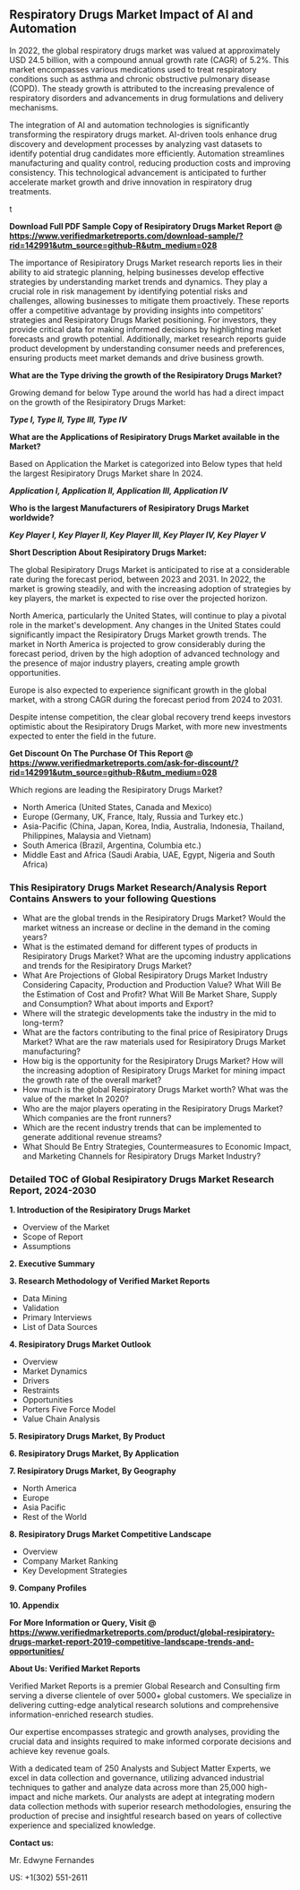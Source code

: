 <h2>Respiratory Drugs Market Impact of AI and Automation</h2><p>In 2022, the global respiratory drugs market was valued at approximately USD 24.5 billion, with a compound annual growth rate (CAGR) of 5.2%. This market encompasses various medications used to treat respiratory conditions such as asthma and chronic obstructive pulmonary disease (COPD). The steady growth is attributed to the increasing prevalence of respiratory disorders and advancements in drug formulations and delivery mechanisms.</p><p>The integration of AI and automation technologies is significantly transforming the respiratory drugs market. AI-driven tools enhance drug discovery and development processes by analyzing vast datasets to identify potential drug candidates more efficiently. Automation streamlines manufacturing and quality control, reducing production costs and improving consistency. This technological advancement is anticipated to further accelerate market growth and drive innovation in respiratory drug treatments.</p>t</p><p id="" class=""><strong>Download Full PDF Sample Copy of Resipiratory Drugs Market Report @ <a href="https://www.verifiedmarketreports.com/download-sample/?rid=142991&utm_source=github-R&utm_medium=028" target="_blank">https://www.verifiedmarketreports.com/download-sample/?rid=142991&utm_source=github-R&utm_medium=028</a></strong></p><p>The importance of&nbsp;Resipiratory Drugs Market research reports lies in their ability to aid strategic planning, helping businesses develop effective strategies by understanding market trends and dynamics. They play a crucial role in risk management by identifying potential risks and challenges, allowing businesses to mitigate them proactively. These reports offer a competitive advantage by providing insights into competitors' strategies and Resipiratory Drugs Market positioning. For investors, they provide critical data for making informed decisions by highlighting market forecasts and growth potential. Additionally, market research reports guide product development by understanding consumer needs and preferences, ensuring products meet market demands and drive business growth.</p><p><strong>What are the&nbsp;Type driving the growth of the Resipiratory Drugs Market?</strong></p><p id="" class="">Growing demand for below Type around the world has had a direct impact on the growth of the Resipiratory Drugs Market:</p><em><strong>Type I, Type II, Type III, Type IV</strong></em></p><strong>What are the&nbsp;Applications&nbsp;of Resipiratory Drugs Market available in the Market?</strong></p><p id="" class="">Based on Application the Market is categorized into Below types that held the largest Resipiratory Drugs Market share In 2024.</p><em><strong>Application I, Application II, Application III, Application IV</strong></em></p><strong>Who is the largest Manufacturers of Resipiratory Drugs Market worldwide?</strong></p><p><em><strong>Key Player I, Key Player II, Key Player III, Key Player IV, Key Player V</strong></em></p><p id="" class=""><strong>Short Description About Resipiratory Drugs Market:</strong></p><p>The global Resipiratory Drugs Market is anticipated to rise at a considerable rate during the forecast period, between 2023 and 2031. In 2022, the market is growing steadily, and with the increasing adoption of strategies by key players, the market is expected to rise over the projected horizon.</p><p>North America, particularly the United States, will continue to play a pivotal role in the market's development. Any changes in the United States could significantly impact the Resipiratory Drugs Market growth trends. The market in North America is projected to grow considerably during the forecast period, driven by the high adoption of advanced technology and the presence of major industry players, creating ample growth opportunities.</p><p>Europe is also expected to experience significant growth in the global market, with a strong CAGR during the forecast period from 2024 to 2031.</p><p>Despite intense competition, the clear global recovery trend keeps investors optimistic about the Resipiratory Drugs Market, with more new investments expected to enter the field in the future.</p><p id="" class=""><strong>Get Discount On The Purchase Of This Report @ <a href="https://www.verifiedmarketreports.com/ask-for-discount/?rid=142991&utm_source=github-R&utm_medium=028" target="_blank">https://www.verifiedmarketreports.com/ask-for-discount/?rid=142991&utm_source=github-R&utm_medium=028</a></strong></p>Which regions are leading the Resipiratory Drugs Market?</p><ul><li>North America (United States, Canada and Mexico)</li><li>Europe (Germany, UK, France, Italy, Russia and Turkey etc.)</li><li>Asia-Pacific (China, Japan, Korea, India, Australia, Indonesia, Thailand, Philippines, Malaysia and Vietnam)</li><li>South America (Brazil, Argentina, Columbia etc.)</li><li>Middle East and Africa (Saudi Arabia, UAE, Egypt, Nigeria and South Africa)</li></ul><h3 id="" class="">This Resipiratory Drugs Market Research/Analysis Report Contains Answers to your following Questions</h3><ul><li>What are the global trends in the Resipiratory Drugs Market? Would the market witness an increase or decline in the demand in the coming years?</li><li>What is the estimated demand for different types of products in Resipiratory Drugs Market? What are the upcoming industry applications and trends for the Resipiratory Drugs Market?</li><li>What Are Projections of Global Resipiratory Drugs Market Industry Considering Capacity, Production and Production Value? What Will Be the Estimation of Cost and Profit? What Will Be Market Share, Supply and Consumption? What about imports and Export?</li><li>Where will the strategic developments take the industry in the mid to long-term?</li><li>What are the factors contributing to the final price of Resipiratory Drugs Market? What are the raw materials used for Resipiratory Drugs Market manufacturing?</li><li>How big is the opportunity for the Resipiratory Drugs Market? How will the increasing adoption of Resipiratory Drugs Market for mining impact the growth rate of the overall market?</li><li>How much is the global Resipiratory Drugs Market worth? What was the value of the market In 2020?</li><li>Who are the major players operating in the Resipiratory Drugs Market? Which companies are the front runners?</li><li>Which are the recent industry trends that can be implemented to generate additional revenue streams?</li><li>What Should Be Entry Strategies, Countermeasures to Economic Impact, and Marketing Channels for Resipiratory Drugs Market Industry?</li></ul><h3 id="" class="">Detailed TOC of Global Resipiratory Drugs Market Research Report, 2024-2030</h3><p id="" class=""><strong>1. Introduction of the Resipiratory Drugs Market</strong></p><ul><li>Overview of the Market</li><li>Scope of Report</li><li>Assumptions</li></ul><p id="" class=""><strong>2. Executive Summary</strong></p><p id="" class=""><strong>3. Research Methodology of Verified Market Reports</strong></p><ul><li>Data Mining</li><li>Validation</li><li>Primary Interviews</li><li>List of Data Sources</li></ul><p id="" class=""><strong>4. Resipiratory Drugs Market Outlook</strong></p><ul><li>Overview</li><li>Market Dynamics</li><li>Drivers</li><li>Restraints</li><li>Opportunities</li><li>Porters Five Force Model</li><li>Value Chain Analysis</li></ul><p id="" class=""><strong>5. Resipiratory Drugs Market, By Product</strong></p><p id="" class=""><strong>6. Resipiratory Drugs Market, By Application</strong></p><p id="" class=""><strong>7. Resipiratory Drugs Market, By Geography</strong></p><ul><li>North America</li><li>Europe</li><li>Asia Pacific</li><li>Rest of the World</li></ul><p id="" class=""><strong>8. Resipiratory Drugs Market Competitive Landscape</strong></p><ul><li>Overview</li><li>Company Market Ranking</li><li>Key Development Strategies</li></ul><p id="" class=""><strong>9. Company Profiles</strong></p><p id="" class=""><strong>10. Appendix</strong></p><p id="" class=""><strong>For More Information or Query, Visit @ <a href="https://www.verifiedmarketreports.com/product/global-resipiratory-drugs-market-report-2019-competitive-landscape-trends-and-opportunities/" target="_blank">https://www.verifiedmarketreports.com/product/global-resipiratory-drugs-market-report-2019-competitive-landscape-trends-and-opportunities/</a></strong></p><p id="" class=""><strong>About Us: Verified Market Reports</strong></p><p id="" class="">Verified Market Reports is a premier Global Research and Consulting firm serving a diverse clientele of over 5000+ global customers. We specialize in delivering cutting-edge analytical research solutions and comprehensive information-enriched research studies.</p><p id="" class="">Our expertise encompasses strategic and growth analyses, providing the crucial data and insights required to make informed corporate decisions and achieve key revenue goals.</p><p id="" class="">With a dedicated team of 250 Analysts and Subject Matter Experts, we excel in data collection and governance, utilizing advanced industrial techniques to gather and analyze data across more than 25,000 high-impact and niche markets. Our analysts are adept at integrating modern data collection methods with superior research methodologies, ensuring the production of precise and insightful research based on years of collective experience and specialized knowledge.</p><p id="" class=""><strong>Contact us:</strong></p><p id="" class="">Mr. Edwyne Fernandes</p><p id="" class="">US: +1(302) 551-2611</p>